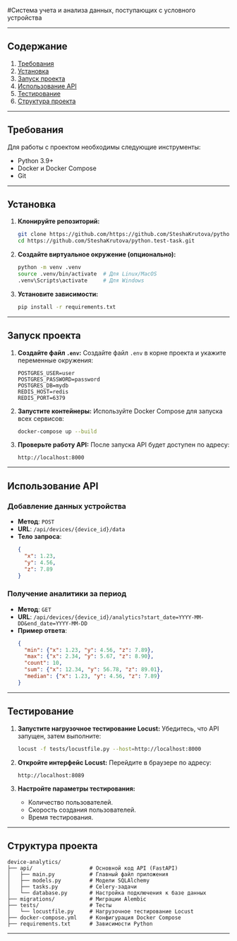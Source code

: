 #Система учета и анализа данных, поступающих с условного устройства

---

## Содержание
1. [Требования](#требования)
2. [Установка](#установка)
3. [Запуск проекта](#запуск-проекта)
4. [Использование API](#использование-api)
5. [Тестирование](#тестирование)
6. [Структура проекта](#структура-проекта)

---

## Требования

Для работы с проектом необходимы следующие инструменты:
- Python 3.9+
- Docker и Docker Compose
- Git

---

## Установка

1. **Клонируйте репозиторий:**
   ```bash
   git clone https://github.com/https://github.com/SteshaKrutova/python.test-task.git
   cd https://github.com/SteshaKrutova/python.test-task.git
   ```

2. **Создайте виртуальное окружение (опционально):**
   ```bash
   python -m venv .venv
   source .venv/bin/activate  # Для Linux/MacOS
   .venv\Scripts\activate     # Для Windows
   ```

3. **Установите зависимости:**
   ```bash
   pip install -r requirements.txt
   ```

---

## Запуск проекта

1. **Создайте файл `.env`:**
   Создайте файл `.env` в корне проекта и укажите переменные окружения:
   ```
   POSTGRES_USER=user
   POSTGRES_PASSWORD=password
   POSTGRES_DB=mydb
   REDIS_HOST=redis
   REDIS_PORT=6379
   ```

2. **Запустите контейнеры:**
   Используйте Docker Compose для запуска всех сервисов:
   ```bash
   docker-compose up --build
   ```

3. **Проверьте работу API:**
   После запуска API будет доступен по адресу:
   ```
   http://localhost:8000
   ```

---

## Использование API

### Добавление данных устройства
- **Метод**: `POST`
- **URL**: `/api/devices/{device_id}/data`
- **Тело запроса**:
  ```json
  {
    "x": 1.23,
    "y": 4.56,
    "z": 7.89
  }
  ```

### Получение аналитики за период
- **Метод**: `GET`
- **URL**: `/api/devices/{device_id}/analytics?start_date=YYYY-MM-DD&end_date=YYYY-MM-DD`
- **Пример ответа**:
  ```json
  {
    "min": {"x": 1.23, "y": 4.56, "z": 7.89},
    "max": {"x": 2.34, "y": 5.67, "z": 8.90},
    "count": 10,
    "sum": {"x": 12.34, "y": 56.78, "z": 89.01},
    "median": {"x": 1.23, "y": 4.56, "z": 7.89}
  }
  ```

---

## Тестирование

1. **Запустите нагрузочное тестирование Locust:**
   Убедитесь, что API запущен, затем выполните:
   ```bash
   locust -f tests/locustfile.py --host=http://localhost:8000
   ```

2. **Откройте интерфейс Locust:**
   Перейдите в браузере по адресу:
   ```
   http://localhost:8089
   ```

3. **Настройте параметры тестирования:**
   - Количество пользователей.
   - Скорость создания пользователей.
   - Время тестирования.

---

## Структура проекта

```
device-analytics/
├── api/                  # Основной код API (FastAPI)
│   ├── main.py           # Главный файл приложения
│   ├── models.py         # Модели SQLAlchemy
│   ├── tasks.py          # Celery-задачи
│   └── database.py       # Настройка подключения к базе данных
├── migrations/           # Миграции Alembic
├── tests/                # Тесты
│   └── locustfile.py     # Нагрузочное тестирование Locust
├── docker-compose.yml    # Конфигурация Docker Compose
├── requirements.txt      # Зависимости Python
```

---
